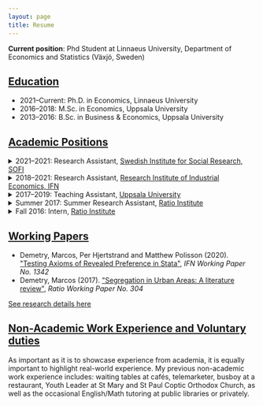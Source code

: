 ```yaml
---
layout: page
title: Resume
---
```


__Current position__: Phd Student at Linnaeus University, Department of Economics and Statistics (Växjö, Sweden)

## <ins>Education</ins>
- 2021–Current: Ph.D. in Economics, Linnaeus University
- 2016–2018: M.Sc. in Economics, Uppsala University
- 2013–2016: B.Sc. in Business & Economics, Uppsala University

## <ins>Academic Positions</ins>
<details>
  <summary>2021–2021: Research Assistant, <a href="https://www.sofi.su.se" target="_blank">Swedish Institute for Social Research, SOFI</a></summary>

<p>

Data cleaning and analysis in <b>R</b> for a select number of projects led by Ph.D. <a href="https://adamaltmejd.se" target="_blank">Adam Altmejd</a>. The projects revolve around the choice of, and returns to, higher education.
</p>
</details>


<details>
  <summary>2018–2021: Research Assistant, <a href="https://ifn.se" target="_blank">Research Institute of Industrial Economics, IFN</a></summary>

<p>

Helping researchers with data gathering, webscraping in <b>Python</b>, building and cleaning dataset in <b>Stata</b>, creating tables and figures, proof-reading text and theoretical models, writing and translating text, formatting manuscripts for journal submissions and more. Tasks include handling vast Swedish register-data, as well as writing user-written commands in Stata.
</p>
 * <details>
    <summary>Fun stats</summary>

    <p>
      Of my total time spent on projects that involve coding, here's the breakdown for which programming languages (or software) was mostly used:
    </p>
    <img src="/assets/img/time_spent_coding.png" alt="time_spent_coding" width="50%"/>

  </details>
</details>


<details>
  <summary>2017–2019: Teaching Assistant, <a href="https://nek.uu.se" target="_blank">Uppsala University</a></summary>
  <p>

  <ul>
    <li>B/Microeconomics with Applications</li>
    <li>A/Principles of Micro- and Macroeconomics</li>
  </ul>
  </p>
  <p>
  For further details, see <a href="https://marcosdemetry.github.io/teaching/">Teaching</a> section.
  </p>
</details>


<details>
  <summary>Summer 2017: Summer Research Assistant, <a href="https://ratio.se" target="_blank">Ratio Institute</a></summary>

<p>

There is a growing interest in understanding the causes and patterns of residential segregation in urban areas. I spent my summer researching on the theoretical explanations for the rise of segregation in the absence of discriminatory policy. The research resulted in a working paper titled "<b>Segregation in Urban Areas</b>", under the supervision of Ekon. Dr. <a href="https://ratio.se/en/employees/martin-korpi/" target="_blank">Martin Korpi</a>. The paper covers both a theoretical framework based on <b>Thomas Schelling</b>'s models of segregation and the empirical challenges of applying those models using observational and experimental data. For further details, see <a href="https://marcosdemetry.github.io/research/">Research</a> section.
</p>
</details>


<details>
  <summary>Fall 2016: Intern, <a href="https://ratio.se">Ratio Institute</a></summary>

<p>

Labor strikes and other labor union action play a vital role in labor market outcomes. Within Ratio's multilayered analyses on the consequences of a <b>labor market conflict</b>, I contributed with descriptive statistics for the empirical analysis. The final product, by Professor <a href="https://ratio.se/en/employees/nils-karlson/" target="_blank">Nils Karlson</a> and Ida Knudsen, is titled "Kostnader och konsevenser av en arbetsmarknadskonflikt— en fallstudie av byggstrejken våren 2016."
</p>
</details>

## <ins>Working Papers</ins>
- Demetry, Marcos, Per Hjertstrand and Matthew Polisson (2020). <a href="https://www.ifn.se/media/xf4bpowg/wp1342.pdf" target="_blank">"Testing Axioms of Revealed Preference in Stata"</a>, <i>IFN Working Paper No. 1342</i>
- Demetry, Marcos (2017). <a href="https://cms.ratio.se/app/uploads/2017/12/md_segregation_in_urban_areas_304.pdf" target="_blank">"Segregation in Urban Areas: A literature review"</a>, <i>Ratio Working Paper No. 304</i>

[See research details here](research.md)

## <ins> Non-Academic Work Experience and Voluntary duties </ins>
As important as it is to showcase experience from academia, it is equally important to highlight real-world experience. My previous non-academic work experience includes: waiting tables at cafés, telemarketer, busboy at a restaurant, Youth Leader at St Mary and St Paul Coptic Orthodox Church, as well as the occasional English/Math tutoring at public libraries or privately.